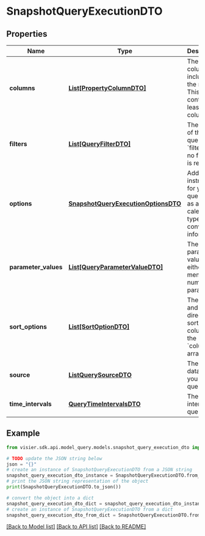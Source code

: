 # SnapshotQueryExecutionDTO


## Properties

Name | Type | Description | Notes
------------ | ------------- | ------------- | -------------
**columns** | [**List[PropertyColumnDTO]**](PropertyColumnDTO.md) | The columns to include in the result. This must contain at least one column. | [optional] 
**filters** | [**List[QueryFilterDTO]**](QueryFilterDTO.md) | The filters of this query. Omit &#x60;filters&#x60; if no filtering is required. | [optional] 
**options** | [**SnapshotQueryExecutionOptionsDTO**](SnapshotQueryExecutionOptionsDTO.md) | Additional instructions for your query, such as a calendar type or conversion information. | [optional] 
**parameter_values** | [**List[QueryParameterValueDTO]**](QueryParameterValueDTO.md) | The parameter values for either member or numeric parameters. | [optional] 
**sort_options** | [**List[SortOptionDTO]**](SortOptionDTO.md) | The index and direction to sort a column in the &#x60;columns&#x60; array. | [optional] 
**source** | [**ListQuerySourceDTO**](ListQuerySourceDTO.md) | The source data that you want to query. | [optional] 
**time_intervals** | [**QueryTimeIntervalsDTO**](QueryTimeIntervalsDTO.md) | The time intervals to query. | [optional] 

## Example

```python
from visier.sdk.api.model_query.models.snapshot_query_execution_dto import SnapshotQueryExecutionDTO

# TODO update the JSON string below
json = "{}"
# create an instance of SnapshotQueryExecutionDTO from a JSON string
snapshot_query_execution_dto_instance = SnapshotQueryExecutionDTO.from_json(json)
# print the JSON string representation of the object
print(SnapshotQueryExecutionDTO.to_json())

# convert the object into a dict
snapshot_query_execution_dto_dict = snapshot_query_execution_dto_instance.to_dict()
# create an instance of SnapshotQueryExecutionDTO from a dict
snapshot_query_execution_dto_from_dict = SnapshotQueryExecutionDTO.from_dict(snapshot_query_execution_dto_dict)
```
[[Back to Model list]](../README.md#documentation-for-models) [[Back to API list]](../README.md#documentation-for-api-endpoints) [[Back to README]](../README.md)


